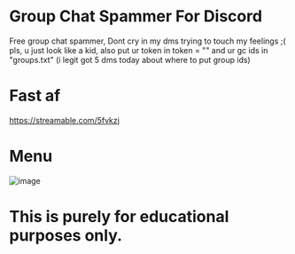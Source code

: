 # Group Chat Spammer For Discord

Free group chat spammer,
Dont cry in my dms trying to touch my feelings ;( pls, u just look like a kid, also put ur token in token = "" and ur gc ids in "groups.txt" (i legit got 5 dms today about where to put group ids)

# Fast af
https://streamable.com/5fvkzj

# Menu

![image](https://user-images.githubusercontent.com/93034640/143618092-dd947361-3af7-4358-b499-45b5b38c52e7.png)

# This is purely for educational purposes only.
